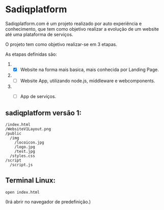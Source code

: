 # Sadiqplatform

Sadiqplatform.com é um projeto realizado por auto experiência e conhecimento, que tem como objetivo realizar a evolução de um website até uma plataforma de serviços.

O projeto tem como objetivo realizar-se em 3 etapas.

As etapas definidas são:
1. - [x] Website na forma mais basica, mais conhecida por Landing Page.
2. - [ ] Website App, utilizando node.js, middleware e webcomponents.
3. - [ ] App de serviços.


## sadiqplatform versão 1:

```
/index.html
/WebsiteV1Layout.png
/public
  /img
    /locoicon.jpg
    /logo.jpg
    /test.jpg
  /styles.css
/script
  /script.js
```

## Terminal Linux:

```
open index.html
```

(Irá abrir no navegador de predefinição.) 
